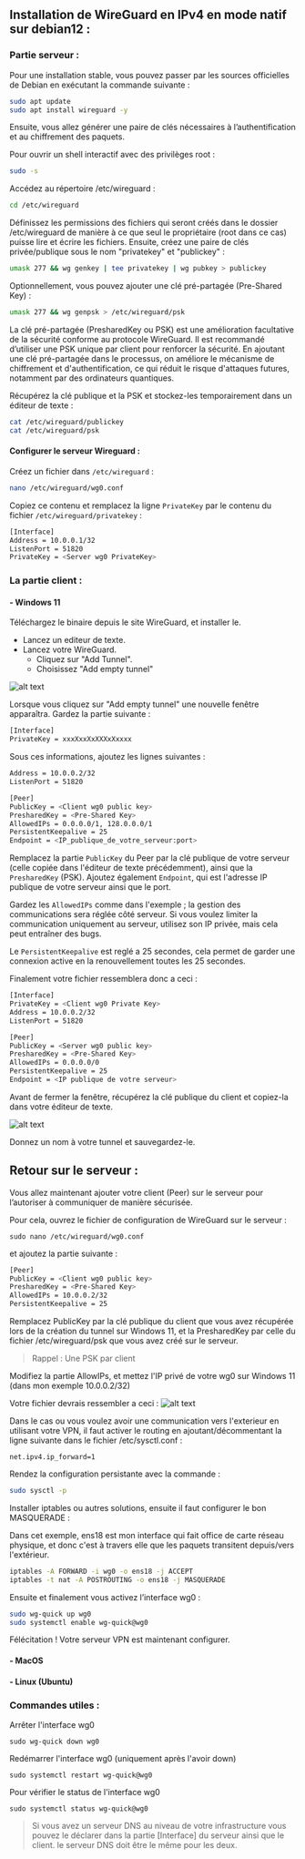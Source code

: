 ## Installation de WireGuard en IPv4 en mode natif sur debian12 : 

### Partie serveur :

Pour une installation stable, vous pouvez passer par les sources officielles de Debian en exécutant la commande suivante :

```bash
sudo apt update
sudo apt install wireguard -y
```

Ensuite, vous allez générer une paire de clés nécessaires à l’authentification et au chiffrement des paquets.

Pour ouvrir un shell interactif avec des privilèges root :

```bash
sudo -s 
```

Accédez au répertoire /etc/wireguard :
```bash
cd /etc/wireguard
```

Définissez les permissions des fichiers qui seront créés dans le dossier /etc/wireguard de manière à ce que seul le propriétaire (root dans ce cas) puisse lire et écrire les fichiers. Ensuite, créez une paire de clés privée/publique sous le nom "privatekey" et "publickey" :

```bash
umask 277 && wg genkey | tee privatekey | wg pubkey > publickey
```

Optionnellement, vous pouvez ajouter une clé pré-partagée (Pre-Shared Key) :

```bash
umask 277 && wg genpsk > /etc/wireguard/psk
```

La clé pré-partagée (PresharedKey ou PSK) est une amélioration facultative de la sécurité conforme au protocole WireGuard. Il est recommandé d’utiliser une PSK unique par client pour renforcer la sécurité. En ajoutant une clé pré-partagée dans le processus, on améliore le mécanisme de chiffrement et d'authentification, ce qui réduit le risque d'attaques futures, notamment par des ordinateurs quantiques.

Récupérez la clé publique et la PSK et stockez-les temporairement dans un éditeur de texte :
```bash
cat /etc/wireguard/publickey
cat /etc/wireguard/psk
```

#### Configurer le serveur Wireguard :

Créez un fichier dans ```/etc/wireguard``` :

```bash
nano /etc/wireguard/wg0.conf
```

Copiez ce contenu et remplacez la ligne ```PrivateKey``` par le contenu du fichier ```/etc/wireguard/privatekey``` :

```bash
[Interface]
Address = 10.0.0.1/32
ListenPort = 51820
PrivateKey = <Server wg0 PrivateKey>
```


### La partie client :
#### - Windows 11
Téléchargez le binaire depuis le site WireGuard, et installer le.

- Lancez un editeur de texte.
- Lancez votre WireGuard.
  - Cliquez sur "Add Tunnel".
  - Choisissez "Add empty tunnel"
  
![alt text](<wireguard win10 add tunnel.jpg>)

Lorsque vous cliquez sur "Add empty tunnel" une nouvelle fenêtre apparaîtra. Gardez la partie suivante :

```bash
[Interface]
PrivateKey = xxxXxxXxXXXxXxxxx
```
Sous ces informations, ajoutez les lignes suivantes :

```bash
Address = 10.0.0.2/32
ListenPort = 51820

[Peer]
PublicKey = <Client wg0 public key>
PresharedKey = <Pre-Shared Key>
AllowedIPs = 0.0.0.0/1, 128.0.0.0/1
PersistentKeepalive = 25
Endpoint = <IP_publique_de_votre_serveur:port>
```

Remplacez la partie ```PublicKey``` du Peer par la clé publique de votre serveur (celle copiée dans l'éditeur de texte précédemment), ainsi que la ```PresharedKey``` (PSK). Ajoutez également ```Endpoint```, qui est l'adresse IP publique de votre serveur ainsi que le port.


Gardez les ```AllowedIPs``` comme dans l'exemple ; la gestion des communications sera réglée côté serveur. Si vous voulez limiter la communication uniquement au serveur, utilisez son IP privée, mais cela peut entraîner des bugs.

Le ```PersistentKeepalive``` est reglé a 25 secondes, cela permet de garder une connexion active en la renouvellement toutes les 25 secondes.

Finalement votre fichier ressemblera donc a ceci :

```bash
[Interface]
PrivateKey = <Client wg0 Private Key>
Address = 10.0.0.2/32
ListenPort = 51820

[Peer]
PublicKey = <Server wg0 public key>
PresharedKey = <Pre-Shared Key>
AllowedIPs = 0.0.0.0/0
PersistentKeepalive = 25
Endpoint = <IP publique de votre serveur>
```

Avant de fermer la fenêtre, récupérez la clé publique du client et copiez-la dans votre éditeur de texte.

![alt text](<2024-09-27 15_56_43-Wireguard_screen-1.png>)

Donnez un nom à votre tunnel et sauvegardez-le.

## Retour sur le serveur :
Vous allez maintenant ajouter votre client (Peer) sur le serveur pour l’autoriser à communiquer de manière sécurisée.

Pour cela, ouvrez le fichier de configuration de WireGuard sur le serveur :

```sudo nano /etc/wireguard/wg0.conf```

et ajoutez la partie suivante :

```bash
[Peer]
PublicKey = <Client wg0 public key>
PresharedKey = <Pre-Shared Key>
AllowedIPs = 10.0.0.2/32
PersistentKeepalive = 25
```

Remplacez PublicKey par la clé publique du client que vous avez récupérée lors de la création du tunnel sur Windows 11, et la PresharedKey par celle du fichier /etc/wireguard/psk que vous avez créé sur le serveur.

>Rappel : Une PSK par client

Modifiez la partie AllowIPs, et mettez l'IP privé de votre wg0 sur Windows 11 (dans mon exemple 10.0.0.2/32)

Votre fichier devrais ressembler a ceci :
![alt text](<2024-09-27 18_01_16-wg.png>)

Dans le cas ou vous voulez avoir une communication vers l'exterieur en utilisant votre VPN, il faut activer le routing en ajoutant/décommentant la ligne suivante dans le fichier /etc/sysctl.conf :

```net.ipv4.ip_forward=1```

Rendez la configuration persistante avec la commande :

```bash
sudo sysctl -p
```

Installer iptables ou autres solutions, ensuite il faut configurer le bon MASQUERADE :

Dans cet exemple, ens18 est mon interface qui fait office de carte réseau physique, et donc c'est à travers elle que les paquets transitent depuis/vers l'extérieur.

```bash
iptables -A FORWARD -i wg0 -o ens18 -j ACCEPT
iptables -t nat -A POSTROUTING -o ens18 -j MASQUERADE
```

Ensuite et finalement vous activez l’interface wg0 :

```bash
sudo wg-quick up wg0
sudo systemctl enable wg-quick@wg0
```

Félécitation ! Votre serveur VPN est maintenant configurer.



#### - MacOS


#### - Linux (Ubuntu)





### Commandes utiles :

Arrêter l'interface wg0

```sudo wg-quick down wg0```

Redémarrer l'interface wg0 (uniquement après l'avoir down)

```sudo systemctl restart wg-quick@wg0```

Pour vérifier le status de l'interface wg0

```sudo systemctl status wg-quick@wg0```

>Si vous avez un serveur DNS au niveau de votre infrastructure vous pouvez le déclarer dans la partie [Interface] du serveur ainsi que le client. le serveur DNS doit être le même pour les deux.


